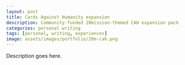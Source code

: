 ```yaml
---
layout: post
title: Cards Against Humanity expansion
description: Community-funded 20mission-themed CAH expansion pack
categories: personal writing
tags: [personal, writing, experiences]
image: assets/images/portfolio/20m-cah.png
---
```


Description goes here.
